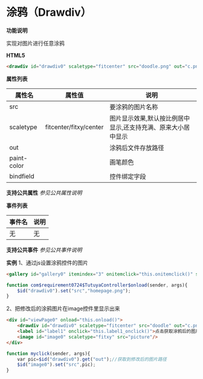 # 涂鸦（Drawdiv）

**功能说明**

实现对图片进行任意涂鸦

**HTML5**
```html
<drawdiv id="drawdiv0" scaletype="fitcenter" src="doodle.png" out="c.png"/>
```

**属性列表**

| 属性名 | 属性值 | 说明 |
| ------------ | ------------ | ------------ |
| src |   | 要涂鸦的图片名称 |
| scaletype | fitcenter/fitxy/center | 图片显示效果,默认按比例居中显示,还支持充满、原来大小居中显示 |
| out |   | 涂鸦后文件存放路径 |
| paint-color |   | 画笔颜色 |
| bindfield |   | 控件绑定字段 |

**支持公共属性**
*参见公共属性说明*

**事件列表**

| 事件名 | 说明 |
| ------------ | ------------ |
| 无 | 无 |

**支持公共事件**
*参见公共事件说明*

**实例**
1、通过js设置涂鸦控件的图片
```html
<gallery id="gallery0" itemindex="3" onitemclick="this.onitemclick()" spacing="12dp" itemwidth="200"/>
```
```javascript
function com$requirement0724$TutuyaController$onload(sender, args){
	$id("drawdiv0").set("src","homepage.png");
}
```

2、把修改后的涂鸦图片在image控件里显示出来
```html
<div id="viewPage0" onload="this.onload()">
	<drawdiv id="drawdiv0" scaletype="fitcenter" src="doodle" out="c.png"/>
	<label id="label1" onclick="this.label1_onclick()">点击获取涂鸦后的图片</label>
	<image id="image0" scaletype="fitxy" src="picture"/>
</div>
```
```javascript
function myclick(sender, args){
	var pic=$id("drawdiv0").get("out");//获取到修改后的图片路径
	$id("image0").set("src",pic);
}
```


